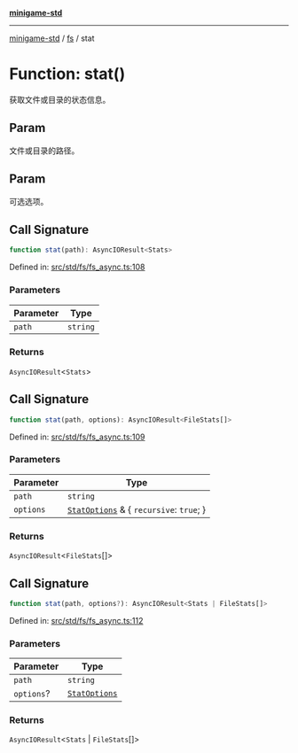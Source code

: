 [**minigame-std**](../../../README.md)

***

[minigame-std](../../../README.md) / [fs](../README.md) / stat

# Function: stat()

获取文件或目录的状态信息。

## Param

文件或目录的路径。

## Param

可选选项。

## Call Signature

```ts
function stat(path): AsyncIOResult<Stats>
```

Defined in: [src/std/fs/fs\_async.ts:108](https://github.com/JiangJie/minigame-std/blob/c702c23d8258d9dd96d873df515d0027c84fb302/src/std/fs/fs_async.ts#L108)

### Parameters

| Parameter | Type |
| ------ | ------ |
| `path` | `string` |

### Returns

`AsyncIOResult`\<`Stats`\>

## Call Signature

```ts
function stat(path, options): AsyncIOResult<FileStats[]>
```

Defined in: [src/std/fs/fs\_async.ts:109](https://github.com/JiangJie/minigame-std/blob/c702c23d8258d9dd96d873df515d0027c84fb302/src/std/fs/fs_async.ts#L109)

### Parameters

| Parameter | Type |
| ------ | ------ |
| `path` | `string` |
| `options` | [`StatOptions`](../interfaces/StatOptions.md) & \{ `recursive`: `true`; \} |

### Returns

`AsyncIOResult`\<`FileStats`[]\>

## Call Signature

```ts
function stat(path, options?): AsyncIOResult<Stats | FileStats[]>
```

Defined in: [src/std/fs/fs\_async.ts:112](https://github.com/JiangJie/minigame-std/blob/c702c23d8258d9dd96d873df515d0027c84fb302/src/std/fs/fs_async.ts#L112)

### Parameters

| Parameter | Type |
| ------ | ------ |
| `path` | `string` |
| `options`? | [`StatOptions`](../interfaces/StatOptions.md) |

### Returns

`AsyncIOResult`\<`Stats` \| `FileStats`[]\>
